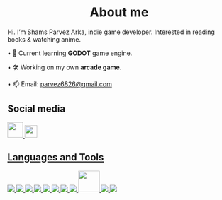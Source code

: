 <h1 align="center">
    <b>About me</b>
</h1>

Hi. I’m Shams Parvez Arka, indie game developer. Interested in reading books & watching anime.

• 🌱 Current learning **GODOT** game engine.

• 🛠️ Working on my own **arcade game**.

• 📫 Email: parvez6826@gmail.com

## **Social media**

<a href='https://www.facebook.com/profile.php?id=100088118585757'> <img style = "width: 35px;" src="https://img.icons8.com/color/48/null/facebook-new.png"/>
<a href='https://www.facebook.com/profile.php?id=100088118585757'> <img style = "width: 28px;" src="https://img.icons8.com/external-tal-revivo-color-tal-revivo/24/null/external-hackerrank-is-a-technology-company-that-focuses-on-competitive-programming-logo-color-tal-revivo.png"/>

## **Languages and Tools**

<span><img src="https://img.icons8.com/color/50/000000/c-programming.png"/></span>
<span><img src="https://img.icons8.com/external-tal-revivo-color-tal-revivo/48/null/external-lua-is-a-lightweight-multi-paradigm-programming-language-logo-color-tal-revivo.png"/></span>
<span><img src="https://img.icons8.com/plasticine/57/000000/bash.png"/></span>
<span><img src="https://img.icons8.com/color/50/000000/python--v1.png"/></span>
<span><img src="https://img.icons8.com/color/48/null/javascript--v1.png"/></span>
<span><img src="https://img.icons8.com/color/50/000000/html-5--v1.png"></span>
<span><img src="https://img.icons8.com/color/50/000000/css3.png"></span>
<span><img src="https://img.icons8.com/color/48/null/linux--v1.png"/></span>
<span><img style="width:48px" src="https://user-images.githubusercontent.com/38325426/227852790-f30c9afb-b2bc-4a9a-b125-5a24a8fc2b52.svg"/></span>
<span><img src="https://img.icons8.com/fluency/48/null/gimp.png"/></span>
<span><img src="https://img.icons8.com/fluency/48/null/blender-3d.png"/></span>

